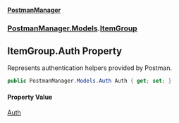 #### [PostmanManager](PostmanManager.md 'PostmanManager')
### [PostmanManager.Models](PostmanManager.md#PostmanManager.Models 'PostmanManager.Models').[ItemGroup](PostmanManager.md#PostmanManager.Models.ItemGroup 'PostmanManager.Models.ItemGroup')

## ItemGroup.Auth Property

Represents authentication helpers provided by Postman.

```csharp
public PostmanManager.Models.Auth Auth { get; set; }
```

#### Property Value
[Auth](PostmanManager.md#PostmanManager.Models.Auth 'PostmanManager.Models.Auth')